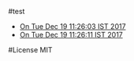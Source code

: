 #test
 - [On Tue Dec 19 11:26:03 IST 2017](files/MTUxMzY2Mjk2MzI1OTQ5OTc2ME9uMTIyNDg=.md)
 - [On Tue Dec 19 11:26:11 IST 2017](files/MTUxMzY2Mjk3MTg2NjQ0NDUyMU9uMTMyODg=.md)

#License
MIT
